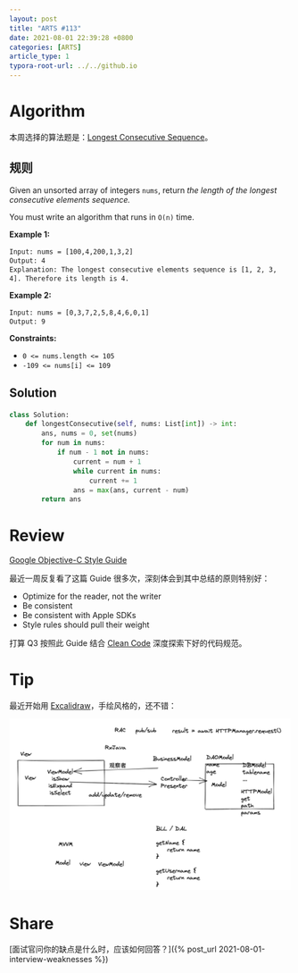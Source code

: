 ```yaml
---
layout: post
title: "ARTS #113"
date: 2021-08-01 22:39:28 +0800
categories: [ARTS]
article_type: 1
typora-root-url: ../../github.io
---
```



# Algorithm

本周选择的算法题是：[Longest Consecutive Sequence](https://leetcode.com/problems/longest-consecutive-sequence/)。


## 规则

Given an unsorted array of integers `nums`, return *the length of the longest consecutive elements sequence.*

You must write an algorithm that runs in `O(n)` time.

 

**Example 1:**

```
Input: nums = [100,4,200,1,3,2]
Output: 4
Explanation: The longest consecutive elements sequence is [1, 2, 3, 4]. Therefore its length is 4.
```

**Example 2:**

```
Input: nums = [0,3,7,2,5,8,4,6,0,1]
Output: 9
```

 

**Constraints:**

- `0 <= nums.length <= 105`
- `-109 <= nums[i] <= 109`

## Solution

```python
class Solution:
    def longestConsecutive(self, nums: List[int]) -> int:
        ans, nums = 0, set(nums)
        for num in nums:
            if num - 1 not in nums:
                current = num + 1
                while current in nums:
                    current += 1
                ans = max(ans, current - num)
        return ans
```


# Review

[Google Objective-C Style Guide](https://google.github.io/styleguide/objcguide.html)

最近一周反复看了这篇 Guide 很多次，深刻体会到其中总结的原则特别好：

- Optimize for the reader, not the writer
- Be consistent
- Be consistent with Apple SDKs
- Style rules should pull their weight

打算 Q3 按照此 Guide 结合 [Clean Code](https://book.douban.com/subject/4199741/) 深度探索下好的代码规范。

# Tip

最近开始用 [Excalidraw](https://excalidraw.com/)，手绘风格的，还不错：

![](/assets/img/113-1.png)

# Share

[面试官问你的缺点是什么时，应该如何回答？]({% post_url 2021-08-01-interview-weaknesses %})

